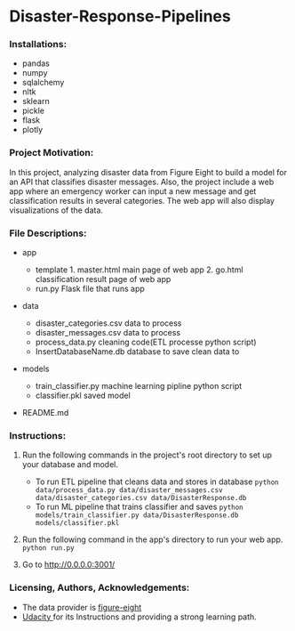 # Disaster-Response-Pipelines

### Installations:
- pandas
- numpy
- sqlalchemy
- nltk
- sklearn
- pickle
- flask
- plotly
### Project Motivation:
In this project, analyzing disaster data from Figure Eight to build a model for an API that classifies disaster messages.
Also, the project include a web app where an emergency worker can input a new message and get classification results in several categories. The web app will also display visualizations of the data. 
### File Descriptions:
- app
   - template
         1. master.html  main page of web app
         2. go.html   classification result page of web app
   - run.py   Flask file that runs app

- data
   - disaster_categories.csv   data to process 
   - disaster_messages.csv   data to process
   - process_data.py  cleaning code(ETL processe python script)
   - InsertDatabaseName.db    database to save clean data to

- models
   - train_classifier.py  machine learning pipline python script
   - classifier.pkl   saved model 

- README.md

### Instructions:
1. Run the following commands in the project's root directory to set up your database and model.

    - To run ETL pipeline that cleans data and stores in database
        `python data/process_data.py data/disaster_messages.csv data/disaster_categories.csv data/DisasterResponse.db`
    - To run ML pipeline that trains classifier and saves
        `python models/train_classifier.py data/DisasterResponse.db models/classifier.pkl`

2. Run the following command in the app's directory to run your web app.
    `python run.py`

3. Go to http://0.0.0.0:3001/

### Licensing, Authors, Acknowledgements:
- The data provider is <a href='https://www.figure-eight.com'>figure-eight</a>
- <a href='https://www.udacity.com/school-of-data-science'> Udacity </a> for its Instructions and providing a strong learning path.
